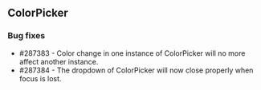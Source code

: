 ## ColorPicker

### Bug fixes

* \#287383 - Color change in one instance of ColorPicker will no more affect another instance.
* \#287384 - The dropdown of ColorPicker will now close properly when focus is lost.
